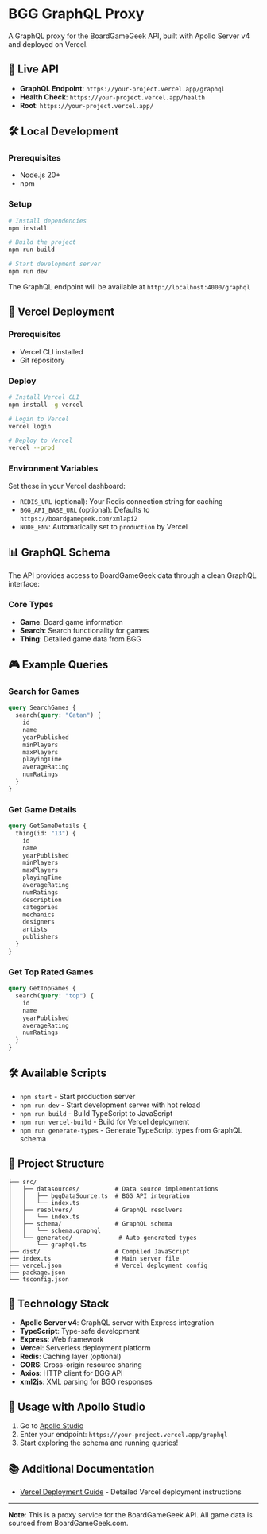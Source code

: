 # BGG GraphQL Proxy

A GraphQL proxy for the BoardGameGeek API, built with Apollo Server v4 and deployed on Vercel.

## 🚀 Live API

- **GraphQL Endpoint**: `https://your-project.vercel.app/graphql`
- **Health Check**: `https://your-project.vercel.app/health`
- **Root**: `https://your-project.vercel.app/`

## 🛠️ Local Development

### Prerequisites
- Node.js 20+ 
- npm

### Setup
```bash
# Install dependencies
npm install

# Build the project
npm run build

# Start development server
npm run dev
```

The GraphQL endpoint will be available at `http://localhost:4000/graphql`

## 🚀 Vercel Deployment

### Prerequisites
- Vercel CLI installed
- Git repository

### Deploy
```bash
# Install Vercel CLI
npm install -g vercel

# Login to Vercel
vercel login

# Deploy to Vercel
vercel --prod
```

### Environment Variables
Set these in your Vercel dashboard:
- `REDIS_URL` (optional): Your Redis connection string for caching
- `BGG_API_BASE_URL` (optional): Defaults to `https://boardgamegeek.com/xmlapi2`
- `NODE_ENV`: Automatically set to `production` by Vercel

## 📊 GraphQL Schema

The API provides access to BoardGameGeek data through a clean GraphQL interface:

### Core Types
- **Game**: Board game information
- **Search**: Search functionality for games
- **Thing**: Detailed game data from BGG

## 🎮 Example Queries

### Search for Games
```graphql
query SearchGames {
  search(query: "Catan") {
    id
    name
    yearPublished
    minPlayers
    maxPlayers
    playingTime
    averageRating
    numRatings
  }
}
```

### Get Game Details
```graphql
query GetGameDetails {
  thing(id: "13") {
    id
    name
    yearPublished
    minPlayers
    maxPlayers
    playingTime
    averageRating
    numRatings
    description
    categories
    mechanics
    designers
    artists
    publishers
  }
}
```

### Get Top Rated Games
```graphql
query GetTopGames {
  search(query: "top") {
    id
    name
    yearPublished
    averageRating
    numRatings
  }
}
```

## 🛠️ Available Scripts

- `npm start` - Start production server
- `npm run dev` - Start development server with hot reload
- `npm run build` - Build TypeScript to JavaScript
- `npm run vercel-build` - Build for Vercel deployment
- `npm run generate-types` - Generate TypeScript types from GraphQL schema

## 📁 Project Structure

```
├── src/
│   ├── datasources/          # Data source implementations
│   │   ├── bggDataSource.ts  # BGG API integration
│   │   └── index.ts
│   ├── resolvers/            # GraphQL resolvers
│   │   └── index.ts
│   ├── schema/               # GraphQL schema
│   │   └── schema.graphql
│   └── generated/             # Auto-generated types
│       └── graphql.ts
├── dist/                     # Compiled JavaScript
├── index.ts                  # Main server file
├── vercel.json               # Vercel deployment config
├── package.json
└── tsconfig.json
```

## 🔧 Technology Stack

- **Apollo Server v4**: GraphQL server with Express integration
- **TypeScript**: Type-safe development
- **Express**: Web framework
- **Vercel**: Serverless deployment platform
- **Redis**: Caching layer (optional)
- **CORS**: Cross-origin resource sharing
- **Axios**: HTTP client for BGG API
- **xml2js**: XML parsing for BGG responses


## 🎯 Usage with Apollo Studio

1. Go to [Apollo Studio](https://studio.apollographql.com/sandbox/explorer)
2. Enter your endpoint: `https://your-project.vercel.app/graphql`
3. Start exploring the schema and running queries!

## 📚 Additional Documentation

- [Vercel Deployment Guide](./VERCEL_DEPLOYMENT.md) - Detailed Vercel deployment instructions

---

**Note**: This is a proxy service for the BoardGameGeek API. All game data is sourced from BoardGameGeek.com.